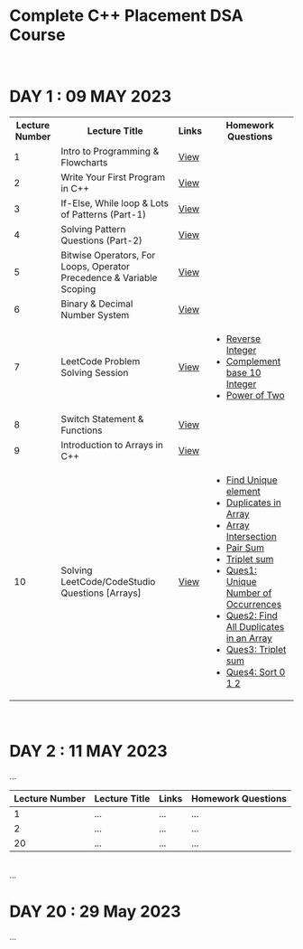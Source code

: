# Complete C++ Placement DSA Course
<br>
<h1>DAY 1 : 09 MAY 2023</h1>
<table>
  <tr>
    <th>Lecture Number</th>
    <th>Lecture Title</th>
    <th>Links</th>
    <th>Homework Questions</th>
  </tr>
  <tr>
    <td>1</td>
    <td>Intro to Programming & Flowcharts</td>
    <td><a href="https://drive.google.com/file/d/1Mf2JpjY2z6s1Nl18ue1PDxdGoie50ywb/view">View</a></td>
    <td></td>
  </tr>
  <tr>
    <td>2</td>
    <td>Write Your First Program in C++</td>
    <td><a href="https://drive.google.com/file/d/14CMAnuh2b4Lg0Qf2nJS_ZtYwg1PMoF_q/view">View</a></td>
    <td></td>
  </tr>
  <tr>
    <td>3</td>
    <td>If-Else, While loop & Lots of Patterns (Part-1)</td>
    <td><a href="https://drive.google.com/file/d/1SrRo9oiIKS3D4JR4Er3tY85hALXzgdIT/view">View</a></td>
    <td></td>
  </tr>
  <tr>
    <td>4</td>
    <td>Solving Pattern Questions (Part-2)</td>
    <td><a href="https://drive.google.com/file/d/1onLkPV9zr6HUHEVtgLzxRJCL4tzpY5ux/view">View</a></td>
    <td></td>
  </tr>
  <tr>
    <td>5</td>
    <td>Bitwise Operators, For Loops, Operator Precedence & Variable Scoping</td>
    <td><a href="https://drive.google.com/file/d/1hBPUhy-1v-9eCqTMnZLaAVehAc9unctJ/view">View</a></td>
    <td></td>
  </tr>
  <tr>
    <td>6</td>
    <td>Binary & Decimal Number System</td>
    <td><a href="https://drive.google.com/file/d/1hLijJiM2oHdDpTinO2ploLm3QhrsaGix/view">View</a></td>
    <td></td>
  </tr>
  <tr>
    <td>7</td>
    <td>LeetCode Problem Solving Session</td>
    <td><a href="https://drive.google.com/file/d/1l0sV5t5AeujRd2D35j5JC4qTUbq8xMOu/view">View</a></td>
    <td>
        <ul>
            <li><a href="https://leetcode.com/problems/reverse-integer/description/">Reverse Integer</a></li>
            <li><a href="https://leetcode.com/problems/complement-of-base-10-integer/">Complement base 10 Integer</a></li>
            <li><a href="https://leetcode.com/problems/power-of-two/">Power of Two</a></li>
        </ul>
  </tr>
  <tr>
<td>8</td>
<td>Switch Statement & Functions</td>
<td><a href="https://drive.google.com/file/d/1pp8Os3PYPh2zGiU0lUVGXbMoXEBIsBOX/view">View</a></td>
<td></td>
    </tr>
  <tr>
    <td>9</td>
    <td>Introduction to Arrays in C++</td>
    <td><a href="https://drive.google.com/file/d/1gSbnSQvpzauATYAC3PtBT1fFzy7_Z-mj/view">View</a></td>
    <td></td>
  </tr>
  <tr>
    <td>10</td>
    <td>Solving LeetCode/CodeStudio Questions [Arrays]</td>
    <td><a href="https://drive.google.com/file/d/1IYPF9B-YgQ7Bk7YiX0fLllwnm7QutdKB/view">View</a></td>
    <td>
        <ul>
            <li><a href="https://bit.ly/3y01Zdu">Find Unique element</a></li>
            <li><a href="https://bit.ly/3dm6bdZ">Duplicates in Array</a></li>
            <li><a href="https://bit.ly/3Il0c7n">Array Intersection</a></li>
            <li><a href="https://bit.ly/3EwlU6e">Pair Sum</a></li>
            <li><a href="https://bit.ly/3GbgVs3">Triplet sum</a></li>
	    <li><a href="https://leetcode.com/problems/unique-number-of-occurrences/">Ques1: Unique Number of Occurrences</a></li>
            <li><a href="https://leetcode.com/problems/find-all-duplicates-in-an-array/">Ques2: Find All Duplicates in an Array</a></li>
            <li><a href="https://bit.ly/3GbgVs3">Ques3: Triplet sum</a></li>
            <li><a href="https://bit.ly/3DfQW0s">Ques4: Sort 0 1 2</a></li>
        </ul>
    </td>
  </tr>
</table>
<br>
<h1>DAY 2 : 11 MAY 2023</h1>
<table>
  <thead>
    <tr>
      <th>Lecture Number</th>
      <th>Lecture Title</th>
      <th>Links</th>
      <th>Homework Questions</th>
    </tr>
  </thead>
  <tbody>
    <tr>
      <td>1</td>
      <td>...</td>
      <td>...</td>
      <td>...</td>
    </tr>
    <tr>
      <td>2</td>
      <td>...</td>
      <td>...</td>
      <td>...</td>
    </tr>
    ...
    <tr>
      <td>20</td>
      <td>...</td>
      <td>...</td>
      <td>...</td>
    </tr>
  </tbody>
</table>
<br>
...
<br>
<h1>DAY 20 : 29 May 2023</h1>
...
